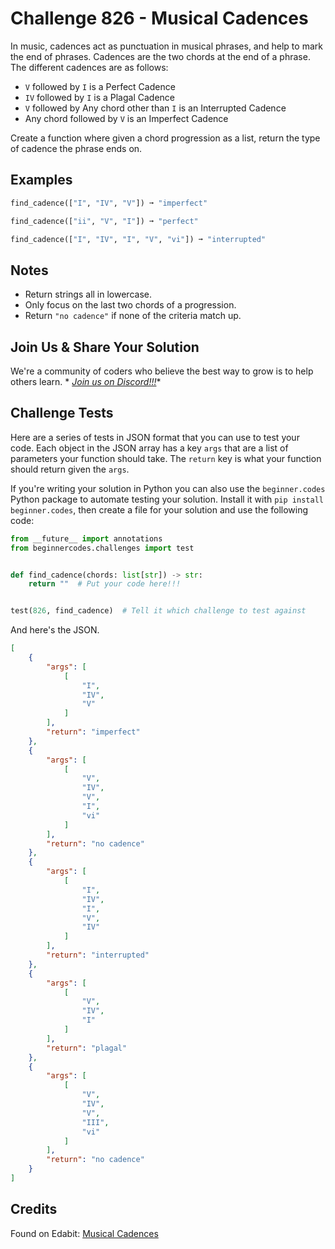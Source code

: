 # Challenge 826 - Musical Cadences

In music, cadences act as punctuation in musical phrases, and help to mark the end of phrases. Cadences are the two chords at the end of a phrase. The different cadences are as follows:

- `V` followed by `I` is a Perfect Cadence
- `IV` followed by `I` is a Plagal Cadence
- `V` followed by Any chord other than `I` is an Interrupted Cadence
- Any chord followed by `V` is an Imperfect Cadence

Create a function where given a chord progression as a list, return the type of cadence the phrase ends on.

## Examples
```python
find_cadence(["I", "IV", "V"]) ➞ "imperfect"

find_cadence(["ii", "V", "I"]) ➞ "perfect"

find_cadence(["I", "IV", "I", "V", "vi"]) ➞ "interrupted"
```
## Notes

- Return strings all in lowercase.
- Only focus on the last two chords of a progression.
- Return `"no cadence"` if none of the criteria match up.

## Join Us & Share Your Solution

We're a community of coders who believe the best way to grow is to help others learn. *
*[Join us on Discord!!!](https://discord.gg/sfHykntuGy)**

## Challenge Tests

Here are a series of tests in JSON format that you can use to test your code. Each object in the JSON array has a
key `args` that are a list of parameters your function should take. The `return` key is what your function should return
given the `args`.

If you're writing your solution in Python you can also use the `beginner.codes` Python package to automate testing your
solution. Install it with `pip install beginner.codes`, then create a file for your solution and use the following code:

```python
from __future__ import annotations
from beginnercodes.challenges import test


def find_cadence(chords: list[str]) -> str:
    return ""  # Put your code here!!!


test(826, find_cadence)  # Tell it which challenge to test against
```

And here's the JSON.

```json
[
    {
        "args": [
            [
                "I",
                "IV",
                "V"
            ]
        ],
        "return": "imperfect"
    },
    {
        "args": [
            [
                "V",
                "IV",
                "V",
                "I",
                "vi"
            ]
        ],
        "return": "no cadence"
    },
    {
        "args": [
            [
                "I",
                "IV",
                "I",
                "V",
                "IV"
            ]
        ],
        "return": "interrupted"
    },
    {
        "args": [
            [
                "V",
                "IV",
                "I"
            ]
        ],
        "return": "plagal"
    },
    {
        "args": [
            [
                "V",
                "IV",
                "V",
                "III",
                "vi"
            ]
        ],
        "return": "no cadence"
    }
]
```

## Credits

Found on Edabit: [Musical Cadences](https://edabit.com/challenge/eoSXSf4C3gTbNJJEr)
